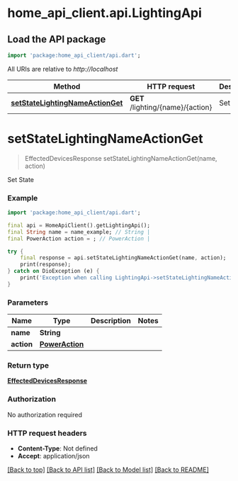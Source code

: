 # home_api_client.api.LightingApi

## Load the API package
```dart
import 'package:home_api_client/api.dart';
```

All URIs are relative to *http://localhost*

Method | HTTP request | Description
------------- | ------------- | -------------
[**setStateLightingNameActionGet**](LightingApi.md#setstatelightingnameactionget) | **GET** /lighting/{name}/{action} | Set State


# **setStateLightingNameActionGet**
> EffectedDevicesResponse setStateLightingNameActionGet(name, action)

Set State

### Example
```dart
import 'package:home_api_client/api.dart';

final api = HomeApiClient().getLightingApi();
final String name = name_example; // String | 
final PowerAction action = ; // PowerAction | 

try {
    final response = api.setStateLightingNameActionGet(name, action);
    print(response);
} catch on DioException (e) {
    print('Exception when calling LightingApi->setStateLightingNameActionGet: $e\n');
}
```

### Parameters

Name | Type | Description  | Notes
------------- | ------------- | ------------- | -------------
 **name** | **String**|  | 
 **action** | [**PowerAction**](.md)|  | 

### Return type

[**EffectedDevicesResponse**](EffectedDevicesResponse.md)

### Authorization

No authorization required

### HTTP request headers

 - **Content-Type**: Not defined
 - **Accept**: application/json

[[Back to top]](#) [[Back to API list]](../README.md#documentation-for-api-endpoints) [[Back to Model list]](../README.md#documentation-for-models) [[Back to README]](../README.md)

